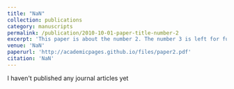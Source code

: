 ```yaml
---
title: "NaN"
collection: publications
category: manuscripts
permalink: /publication/2010-10-01-paper-title-number-2
excerpt: 'This paper is about the number 2. The number 3 is left for future work.'
venue: 'NaN'
paperurl: 'http://academicpages.github.io/files/paper2.pdf'
citation: 'NaN'
---
```


I haven't published any journal articles yet

